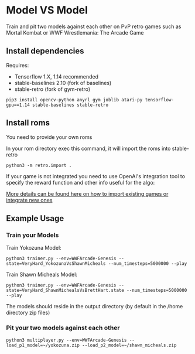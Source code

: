 # Model VS Model

Train and pit two models against each other on PvP retro games such as Mortal Kombat or WWF Wrestlemania: The Arcade Game

## Install dependencies

Requires:
*   Tensorflow 1.X, 1.14 recommended
*   stable-baselines 2.10 (fork of baselines)
*   stable-retro (fork of gym-retro)

```
pip3 install opencv-python anyrl gym joblib atari-py tensorflow-gpu==1.14 stable-baselines stable-retro
```

## Install roms
You need to provide your own roms

In your rom directory exec this command, it will import the roms into stable-retro
```
python3 -m retro.import .
```

If your game is not integrated you need to use OpenAI's integration tool to specify the reward function and other info useful for the algo:

[More details can be found here on how to import existing games or integrate new ones](https://www.videogames.ai/2019/01/29/Setup-OpenAI-baselines-retro.html)

## Example Usage

### Train your Models

Train Yokozuna Model:
```
python3 trainer.py --env=WWFArcade-Genesis --state=VeryHard_YokozunaVsShawnMicheals --num_timesteps=5000000 --play
```

Train Shawn Micheals Model:
```
python3 trainer.py --env=WWFArcade-Genesis --state=VeryHard_ShawnMichealsVsBrettHart.state --num_timesteps=5000000 --play
```

The models should reside in the output directory (by default in the /home directory zip files)


### Pit your two models against each other
```
python3 multiplayer.py --env=WWFArcade-Genesis --load_p1_model=~/yokozuna.zip --load_p2_model=~/shawn_micheals.zip
```